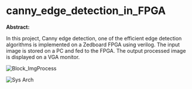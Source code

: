 # canny_edge_detection_in_FPGA
**Abstract:**

In this project, Canny edge detection, one of the efficient edge detection algorithms is implemented on a Zedboard FPGA using verilog. The input image is stored on a PC and fed to the FPGA. The output processed image is displayed on a VGA monitor.

![Block_ImgProcess](https://user-images.githubusercontent.com/85092975/137430844-67058a3b-a781-489b-b87a-7ca21d339b7c.jpg)

![Sys Arch](https://user-images.githubusercontent.com/85092975/137431658-d40732bf-c055-4363-a628-7397cc6eb265.jpg)
